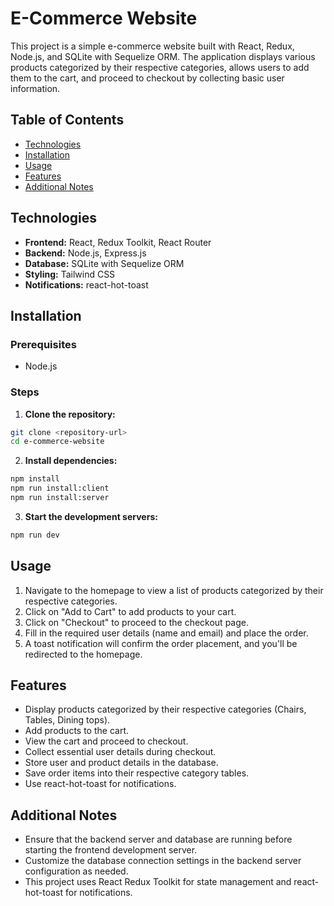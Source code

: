 # E-Commerce Website

This project is a simple e-commerce website built with React, Redux, Node.js, and SQLite with Sequelize ORM. The application displays various products categorized by their respective categories, allows users to add them to the cart, and proceed to checkout by collecting basic user information.

## Table of Contents

- [Technologies](#technologies)
- [Installation](#installation)
- [Usage](#usage)
- [Features](#features)
- [Additional Notes](#additional-notes)

## Technologies

- **Frontend:** React, Redux Toolkit, React Router
- **Backend:** Node.js, Express.js
- **Database:** SQLite with Sequelize ORM
- **Styling:** Tailwind CSS
- **Notifications:** react-hot-toast

## Installation

### Prerequisites

- Node.js

### Steps

1. **Clone the repository:**

```bash
git clone <repository-url>
cd e-commerce-website
```

2. **Install dependencies:**
```bash
npm install
npm run install:client
npm run install:server
```

3. **Start the development servers:**
```bash
npm run dev
```

## Usage

1. Navigate to the homepage to view a list of products categorized by their respective categories.
2. Click on "Add to Cart" to add products to your cart.
3. Click on "Checkout" to proceed to the checkout page.
4. Fill in the required user details (name and email) and place the order.
5. A toast notification will confirm the order placement, and you'll be redirected to the homepage.

## Features

- Display products categorized by their respective categories (Chairs, Tables, Dining tops).
- Add products to the cart.
- View the cart and proceed to checkout.
- Collect essential user details during checkout.
- Store user and product details in the database.
- Save order items into their respective category tables.
- Use react-hot-toast for notifications.

## Additional Notes

- Ensure that the backend server and database are running before starting the frontend development server.
- Customize the database connection settings in the backend server configuration as needed.
- This project uses React Redux Toolkit for state management and react-hot-toast for notifications.

